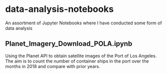 # data-analysis-notebooks
An assortment of Jupyter Notebooks where I have conducted some form of data analysis

## Planet_Imagery_Download_POLA.ipynb
Using the Planet API to obtain satellite images of the Port of Los Angeles.
The aim is to count the number of container ships in the port over the months in 2018 and compare with prior years.
